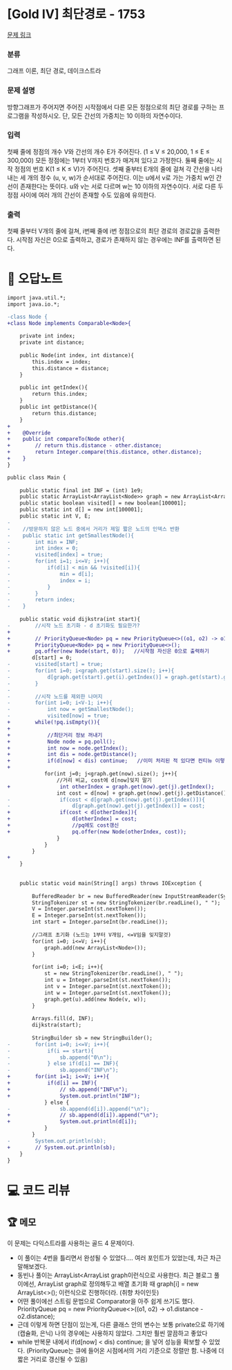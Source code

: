 # [Gold IV] 최단경로 - 1753 

[문제 링크](https://www.acmicpc.net/problem/1753) 

### 분류

그래프 이론, 최단 경로, 데이크스트라

### 문제 설명

<p>방향그래프가 주어지면 주어진 시작점에서 다른 모든 정점으로의 최단 경로를 구하는 프로그램을 작성하시오. 단, 모든 간선의 가중치는 10 이하의 자연수이다.</p>

### 입력 

 <p>첫째 줄에 정점의 개수 V와 간선의 개수 E가 주어진다. (1 ≤ V ≤ 20,000, 1 ≤ E ≤ 300,000) 모든 정점에는 1부터 V까지 번호가 매겨져 있다고 가정한다. 둘째 줄에는 시작 정점의 번호 K(1 ≤ K ≤ V)가 주어진다. 셋째 줄부터 E개의 줄에 걸쳐 각 간선을 나타내는 세 개의 정수 (u, v, w)가 순서대로 주어진다. 이는 u에서 v로 가는 가중치 w인 간선이 존재한다는 뜻이다. u와 v는 서로 다르며 w는 10 이하의 자연수이다. 서로 다른 두 정점 사이에 여러 개의 간선이 존재할 수도 있음에 유의한다.</p>

### 출력 

 <p>첫째 줄부터 V개의 줄에 걸쳐, i번째 줄에 i번 정점으로의 최단 경로의 경로값을 출력한다. 시작점 자신은 0으로 출력하고, 경로가 존재하지 않는 경우에는 INF를 출력하면 된다.</p>



#  🚀  오답노트 

```diff
import java.util.*;
import java.io.*;

-class Node {
+class Node implements Comparable<Node>{
    
    private int index;
    private int distance;
    
    public Node(int index, int distance){
        this.index = index;
        this.distance = distance;
    }
    
    public int getIndex(){
        return this.index;
    }
    public int getDistance(){
        return this.distance;
    }
+    
+    @Override
+    public int compareTo(Node other){
+        // return this.distance - other.distance;
+        return Integer.compare(this.distance, other.distance);
+    }
}

public class Main {
    
    public static final int INF = (int) 1e9;
    public static ArrayList<ArrayList<Node>> graph = new ArrayList<ArrayList<Node>>();
    public static boolean visited[] = new boolean[100001];
    public static int d[] = new int[100001];
    public static int V, E;
-        
-    //방문하지 않은 노드 중에서 거리가 제일 짧은 노드의 인덱스 반환 
-    public static int getSmallestNode(){
-        int min = INF;
-        int index = 0;
-        visited[index] = true;
-        for(int i=1; i<=V; i++){
-            if(d[i] < min && !visited[i]){
-                min = d[i];
-                index = i;
-            }
-        }
-        return index;
-    }
    
    public static void dijkstra(int start){
-        //시작 노드 초기화 - d 초기화도 필요한가?
+    
+        // PriorityQueue<Node> pq = new PriorityQueue<>((o1, o2) -> o1.distance - o2.distance);
+        PriorityQueue<Node> pq = new PriorityQueue<>();
+        pq.offer(new Node(start, 0));   //시작점 자신은 0으로 출력하기 
        d[start] = 0;
-        visited[start] = true;
-        for(int i=0; i<graph.get(start).size(); i++){
-            d[graph.get(start).get(i).getIndex()] = graph.get(start).get(i).getDistance();
-        }
-        
-        //시작 노드를 제외한 나머지
-        for(int i=0; i<V-1; i++){
-            int now = getSmallestNode();
-            visited[now] = true;
+        while(!pq.isEmpty()){
+
+            //최단거리 정보 꺼내기 
+            Node node = pq.poll();
+            int now = node.getIndex();
+            int dis = node.getDistance();
+            if(d[now] < dis) continue;   //이미 처리된 적 있다면 컨티뉴 이렇게???
+                
            for(int j=0; j<graph.get(now).size(); j++){
                //거리 비교, cost에 d[now]잊지 말기 
+                int otherIndex = graph.get(now).get(j).getIndex();
                int cost = d[now] + graph.get(now).get(j).getDistance();
-                if(cost < d[graph.get(now).get(j).getIndex()]){
-                    d[graph.get(now).get(j).getIndex()] = cost;
+                if(cost < d[otherIndex]){
+                    d[otherIndex] = cost;
+                    //pq에도 cost갱신
+                    pq.offer(new Node(otherIndex, cost));
                }
            }
        }
+        
    }
    
    
    public static void main(String[] args) throws IOException {
        
        BufferedReader br = new BufferedReader(new InputStreamReader(System.in));
        StringTokenizer st = new StringTokenizer(br.readLine(), " ");
        V = Integer.parseInt(st.nextToken());
        E = Integer.parseInt(st.nextToken());
        int start = Integer.parseInt(br.readLine());
        
        //그래프 초기화 (노드는 1부터 V개임, <=V임을 잊지말것)
        for(int i=0; i<=V; i++){
            graph.add(new ArrayList<Node>());
        }
        
        for(int i=0; i<E; i++){
            st = new StringTokenizer(br.readLine(), " ");
            int u = Integer.parseInt(st.nextToken());
            int v = Integer.parseInt(st.nextToken());
            int w = Integer.parseInt(st.nextToken());
            graph.get(u).add(new Node(v, w));
        }
        
        Arrays.fill(d, INF);
        dijkstra(start);
        
        StringBuilder sb = new StringBuilder(); 
-        for(int i=0; i<=V; i++){
-            if(i == start){
-                sb.append("0\n");
-            } else if(d[i] == INF){
-                sb.append("INF\n");
+        for(int i=1; i<=V; i++){
+            if(d[i] == INF){
+                // sb.append("INF\n");
+                System.out.println("INF");
            } else {
-                sb.append(d[i]).append("\n");
+                // sb.append(d[i]).append("\n");
+                System.out.println(d[i]);
            }
        }
-        System.out.println(sb);
+        // System.out.println(sb);
    }
}

```

# 💻 코드 리뷰




 ## 🏆 메모 

이 문제는 다익스트라를 사용하는 골드 4 문제이다.
- 이 풀이는 4번을 틀리면서 완성될 수 있었다.... 여러 포인트가 있었는데, 차근 차근 말해보겠다.
- 동빈나 풀이는 ArrayList<ArrayList<Integer> graph이런식으로 사용한다. 최근 블로그 풀이에선, ArrayList<Node> graph로 정의해두고 배열 초기화 때 graph[i] = new ArrayList<>(); 이런식으로 진행하더라. (취향 차이인듯)
- 어떤 풀이에선 스트림 문법으로 Comparator을 아주 쉽게 쓰기도 했다. PriorityQueue<Node> pq = new PriorityQueue<>((o1, o2) -> o1.distance - o2.distance); 
- 근데 이렇게 하면 단점이 있는게, 다른 클래스 안의 변수는 보통 private으로 하기에(캡슐화, 은닉) 나의 경우에는 사용하지 않았다. 그치만 훨씬 깔끔하고 좋았다
- while 반복문 내에서 if(d[now] < dis) continue; 을 넣어 성능을 확보할 수 있었다. (PriorityQueue는 큐에 들어온 시점에서의 거리 기준으로 정렬만 함. 나중에 더 짧은 거리로 갱신될 수 있음)
